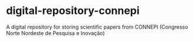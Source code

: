 # digital-repository-connepi
A digital repository for storing scientific papers from CONNEPI (Congresso Norte Nordeste de Pesquisa e Inovação)
